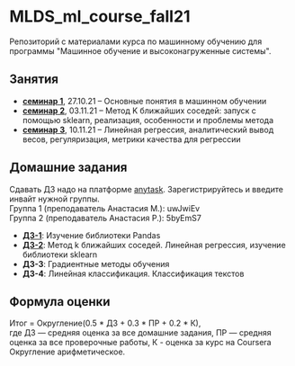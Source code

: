 # MLDS_ml_course_fall21

Репозиторий с материалами курса по машинному обучению для программы "Машинное обучение и высоконагруженные системы".

## Занятия

* [__семинар 1__](https://github.com/AnastasiyaMax/MLDS_ml_course_fall21/tree/main/week1_intro), 27.10.21 – Основные понятия в машинном обучении
* [__семинар 2__](https://github.com/AnastasiyaMax/MLDS_ml_course_fall21/tree/main/week2_knn), 03.11.21 – Метод K ближайших соседей: запуск с помощью sklearn, реализация, особенности и проблемы метода
* [__семинар 3__](https://github.com/AnastasiyaMax/MLDS_ml_course_fall21/tree/main/week3_linreg), 10.11.21 – Линейная регрессия, аналитический вывод весов, регуляризация, метрики качества для регрессии

## Домашние задания

Сдавать ДЗ надо на платформе [anytask](http://anytask.org/). Зарегистрируйтесь и введите инвайт нужной группы. \
Группа 1 (преподаватель Анастасия М.): uwJwiEv \
Группа 2 (преподаватель Анастасия Р.): 5byEmS7

* [__ДЗ-1__](https://github.com/AnastasiyaMax/MLDS_ml_course_fall21/blob/main/hw/hw1_pandas/hometask1_pandas.ipynb): Изучение библиотеки Pandas
* [__ДЗ-2__](https://github.com/AnastasiyaMax/MLDS_ml_course_fall21/blob/main/hw/hw2/homework-practice-02.ipynb): Метод k ближайших соседей. Линейная регрессия, изучение библиотеки sklearn
* __ДЗ-3__: Градиентные методы обучения
* __ДЗ-4__: Линейная классификация. Классификация текстов

## Формула оценки

Итог = Округление(0.5 * ДЗ + 0.3 * ПР + 0.2 * К), \
где ДЗ — средняя оценка за все домашние задания, ПР — средняя оценка за все проверочные работы, К - оценка за курс на Coursera \
Округление арифметическое.


